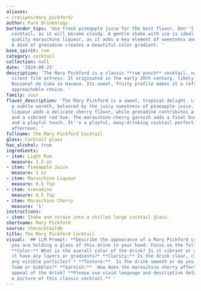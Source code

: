 ```yaml
---
aliases:
- /recipes/mary_pickford/
author: Pure Drinkology
bartender_tips: 'Use fresh pineapple juice for the best flavor. Don''t overshake the
  cocktail, as it will become cloudy. A gentle shake with ice is ideal. Use a good
  quality maraschino liqueur, as it adds a key element of sweetness and complexity.
  A dash of grenadine creates a beautiful color gradient. '
base_spirit: rum
category: cocktail
collection: null
date: '2024-09-23'
description: 'The Mary Pickford is a classic **rum punch** cocktail, named after the
  silent film actress. It originated in the early 20th century, likely at the Hotel
  Nacional de Cuba in Havana. Its sweet, fruity profile makes it a refreshing and
  approachable choice. '
family: sour
flavor_description: 'The Mary Pickford is a sweet, tropical delight. Light rum provides
  a subtle warmth, balanced by the juicy sweetness of pineapple juice.  Maraschino
  liqueur adds a delicate cherry flavor, while grenadine contributes a touch of tartness
  and a vibrant red hue. The maraschino cherry garnish adds a final burst of sweetness
  and a playful touch. It''s a playful, easy-drinking cocktail perfect for a warm
  afternoon. '
fullname: The Mary Pickford Cocktail
glass: Cocktail glass
has_alcohol: true
ingredients:
- item: Light Rum
  measure: 1.5 oz
- item: Pineapple Juice
  measure: 1 oz
- item: Maraschino Liqueur
  measure: 0.5 Tsp
- item: Grenadine
  measure: 0.5 Tsp
- item: Maraschino Cherry
  measure: '1'
instructions:
- item: Shake and strain into a chilled large cocktail glass.
shortname: Mary Pickford
source: thecocktaildb
title: The Mary Pickford Cocktail
visual: '## LLM Prompt: **Describe the appearance of a Mary Pickford cocktail. Imagine
  you are holding a glass of this drink in your hand. Focus on the following aspects:***
  **Color:** What is the overall color of the drink? Is it vibrant or muted? Does
  it have any layers or gradients?* **Clarity:** Is the drink clear, cloudy, or have
  any visible particles? * **Texture:**  Is the drink smooth or do you notice any
  foam or bubbles?* **Garnish:**  How does the maraschino cherry affect the visual
  appeal of the drink? **Please use vivid language and descriptive details to paint
  a picture of this classic cocktail.** '
---
```



